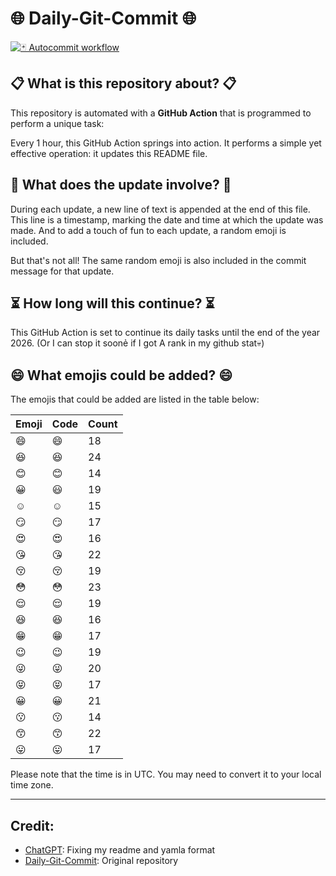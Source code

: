 # 🌐 Daily-Git-Commit 🌐

[![🃏 Autocommit workflow](https://github.com/kleqing/git-auto-commit/actions/workflows/main.yaml/badge.svg?event=check_run)](https://github.com/kleqing/git-auto-commit/actions/workflows/main.yaml)

## 📋 What is this repository about? 📋

This repository is automated with a **GitHub Action** that is programmed to perform a unique task:

Every 1 hour, this GitHub Action springs into action. It performs a simple yet effective operation: it updates this README file.

## 🔄 What does the update involve? 🔄

During each update, a new line of text is appended at the end of this file. This line is a timestamp, marking the date and time at which the update was made. And to add a touch of fun to each update, a random emoji is included.

But that's not all! The same random emoji is also included in the commit message for that update.

## ⏳ How long will this continue? ⏳

This GitHub Action is set to continue its daily tasks until the end of the year 2026. (Or I can stop it soonẻ if I got A rank in my github stat💀)

## 😄 What emojis could be added? 😄

The emojis that could be added are listed in the table below:

| Emoji | Code | Count |
| --- | --- | --- |
| 😄 | :smile: | 18 |
| 😆 | :laughing: | 24 |
| 😊 | :blush: | 14 |
| 😀 | :smiley: | 19 |
| ☺️ | :relaxed: | 15 |
| 😏 | :smirk: | 17 |
| 😍 | :heart_eyes: | 16 |
| 😘 | :kissing_heart: | 22 |
| 😚 | :kissing_closed_eyes: | 19 |
| 😳 | :flushed: | 23 |
| 😌 | :relieved: | 19 |
| 😆 | :satisfied: | 16 |
| 😁 | :grin: | 17 |
| 😉 | :wink: | 19 |
| 😜 | :stuck_out_tongue_winking_eye: | 20 |
| 😝 | :stuck_out_tongue_closed_eyes: | 17 |
| 😀 | :grinning: | 21 |
| 😗 | :kissing: | 14 |
| 😙 | :kissing_smiling_eyes: | 22 |
| 😛 | :stuck_out_tongue: | 17 |

Please note that the time is in UTC. You may need to convert it to your local time zone.

---

## Credit:

- [ChatGPT](chatgpt.com): Fixing my readme and yamla format
- [Daily-Git-Commit](https://github.com/diegomarty/daily-git-commit): Original repository

